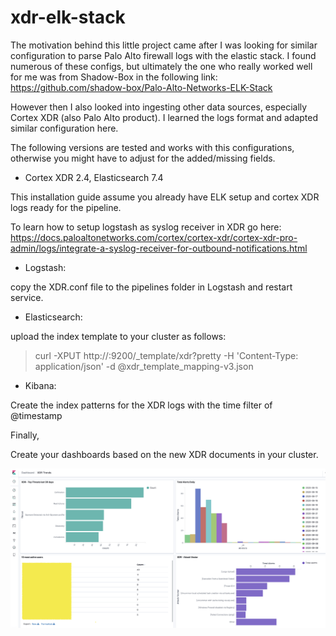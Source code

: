 # xdr-elk-stack

The motivation behind this little project came after I was looking for similar configuration to parse Palo Alto firewall logs with the elastic stack. I found numerous of these configs, but ultimately the one who really worked well for me was from Shadow-Box in the following link: https://github.com/shadow-box/Palo-Alto-Networks-ELK-Stack

However then I also looked into ingesting other data sources, especially Cortex XDR (also Palo Alto product). I learned the logs format and adapted similar configuration here.

The following versions are tested and works with this configurations, otherwise you might have to adjust for the added/missing fields. 

* Cortex XDR 2.4, Elasticsearch 7.4

This installation guide assume you already have ELK setup and cortex XDR logs ready for the pipeline.

To learn how to setup logstash as syslog receiver in XDR go here: https://docs.paloaltonetworks.com/cortex/cortex-xdr/cortex-xdr-pro-admin/logs/integrate-a-syslog-receiver-for-outbound-notifications.html

* Logstash: 

copy the XDR.conf file to the pipelines folder in Logstash and restart service.

* Elasticsearch:

upload the index template to your cluster as follows:

> curl -XPUT http://<your-elasticsearch-server>:9200/_template/xdr?pretty -H 'Content-Type: application/json' -d @xdr_template_mapping-v3.json
    
* Kibana:

Create the index patterns for the XDR logs with the time filter of @timestamp

Finally,

Create your dashboards based on the new XDR documents in your cluster.

![xdr dashboard in Kibana](https://github.com/dnoach/xdr-elk-stack/blob/master/dashboard.png)
